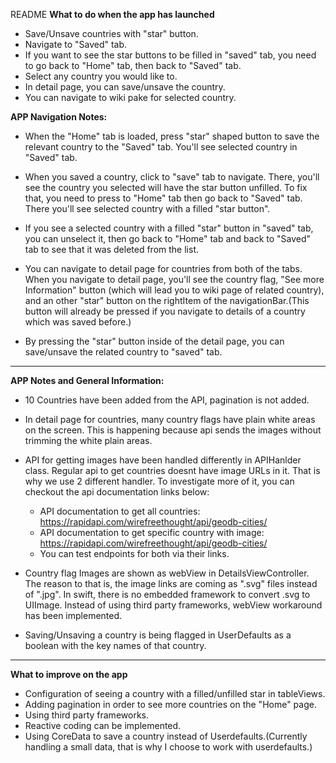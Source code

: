 README
**What to do when the app has launched**

- Save/Unsave countries with "star" button.
- Navigate to "Saved" tab.
- If you want to see the star buttons to be filled in "saved" tab, you need to go back to "Home" tab, then back to "Saved" tab.
- Select any country you would like to.
- In detail page, you can save/unsave the country.
- You can navigate to wiki pake for selected country.

**APP Navigation Notes:**

- When the "Home" tab is loaded, press "star" shaped button to save the relevant country to the "Saved" tab. You'll see selected country in "Saved" tab.

- When you saved a country, click to "save" tab to navigate. There, you'll see the country you selected will have the star button unfilled. To fix that, you need to press to "Home" tab then go back to "Saved" tab. There you'll see selected country with a filled "star button".

- If you see a selected country with a filled "star" button in "saved" tab, you can unselect it, then go back to "Home" tab and back to "Saved" tab to see that it was deleted from the list.

- You can navigate to detail page for countries from both of the tabs. When you navigate to detail page, you'll see the country flag, "See more Information" button (which will lead you to wiki page of related country), and an other "star" button on the rightItem of the navigationBar.(This button will already be pressed if you navigate to details of a country which was saved before.)

- By pressing the "star" button inside of the detail page, you can save/unsave the related country to "saved" tab.

--------------------------------------------------------------------------------------------------

**APP Notes and General Information:**

- 10 Countries have been added from the API, pagination is not added.

- In detail page for countries, many country flags have plain white areas on the screen. This is happening because api sends the images without trimming the white plain areas.

- API for getting images have been handled differently in APIHanlder class. Regular api to get countries doesnt have image URLs in it. That is why we use 2 different handler. To investigate more of it, you can checkout the api documentation links below:

    * API documentation to get all countries: https://rapidapi.com/wirefreethought/api/geodb-cities/
    * API documentation to get specific country with image: https://rapidapi.com/wirefreethought/api/geodb-cities/
    * You can test endpoints for both via their links.
    
- Country flag Images are shown as webView in DetailsViewController. The reason to that is, the image links are coming as ".svg" files instead of ".jpg". In swift, there is no embedded framework to convert .svg to UIImage. Instead of using third party frameworks, webView workaround has been implemented.

- Saving/Unsaving a country is being flagged in UserDefaults as a boolean with the key names of that country.

--------------------------------------------------------------------------------------------------

**What to improve on the app**

- Configuration of seeing a country with a filled/unfilled star in tableViews.
- Adding pagination in order to see more countries on the "Home" page.
- Using third party frameworks.
- Reactive coding can be implemented.
- Using CoreData to save a country instead of Userdefaults.(Currently handling a small data, that is why I choose to work with userdefaults.)
